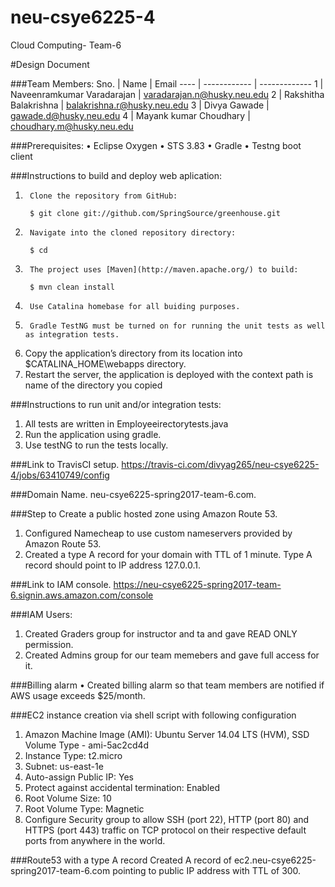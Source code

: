 # neu-csye6225-4
Cloud Computing- Team-6

#Design Document

###Team Members:
Sno. | Name | Email
---- | ------------ | -------------
1 | Naveenramkumar Varadarajan | varadarajan.n@husky.neu.edu
2 | Rakshitha Balakrishna | balakrishna.r@husky.neu.edu
3 | Divya Gawade | gawade.d@husky.neu.edu
4 | Mayank kumar Choudhary | choudhary.m@husky.neu.edu

###Prerequisites:
•	Eclipse Oxygen
•	STS 3.83
•	Gradle
•	Testng boot client

###Instructions to build and deploy web aplication:
1.      Clone the repository from GitHub:

		$ git clone git://github.com/SpringSource/greenhouse.git
2.      Navigate into the cloned repository directory:

		$ cd
3.      The project uses [Maven](http://maven.apache.org/) to build:

		$ mvn clean install
4.      Use Catalina homebase for all buiding purposes.
5.      Gradle TestNG must be turned on for running the unit tests as well as integration tests.
6.	Copy the application’s directory from its location into $CATALINA_HOME\webapps directory.
7.	Restart the server, the application is deployed with the context path is name of the directory you copied

###Instructions to run unit and/or integration tests:
1.	All tests are written in Employeeirectorytests.java
2.	Run the application using gradle.
3.	Use testNG to run the tests locally.

###Link to TravisCI setup.
https://travis-ci.com/divyag265/neu-csye6225-4/jobs/63410749/config


###Domain Name.
neu-csye6225-spring2017-team-6.com.

###Step to Create a public hosted zone using Amazon Route 53.
1.  Configured Namecheap to use custom nameservers provided by Amazon Route 53.
2.  Created a type A record for your domain with TTL of 1 minute. Type A record should point to IP address 127.0.0.1.

###Link to IAM console.
https://neu-csye6225-spring2017-team-6.signin.aws.amazon.com/console

###IAM Users:
1.	Created Graders group for instructor and ta and gave READ ONLY permission.
2.	Created Admins group for our team memebers and gave full access for it.

###Billing alarm
•	Created billing alarm so that team members are notified if AWS usage exceeds $25/month.

###EC2 instance creation via shell script with following configuration
1.	Amazon Machine Image (AMI): Ubuntu Server 14.04 LTS (HVM), SSD Volume Type - ami-5ac2cd4d
2. 	Instance Type: t2.micro
3. 	Subnet: us-east-1e
4.	Auto-assign Public IP: Yes
5. 	Protect against accidental termination: Enabled
6. 	Root Volume Size: 10
7. 	Root Volume Type: Magnetic
8.	 Configure Security group to allow SSH (port 22), HTTP (port 80) and HTTPS (port 443) traffic on TCP protocol on their respective default ports from anywhere in the world.

###Route53 with a type A record 
Created A record of ec2.neu-csye6225-spring2017-team-6.com pointing to public IP address with TTL of 300.
